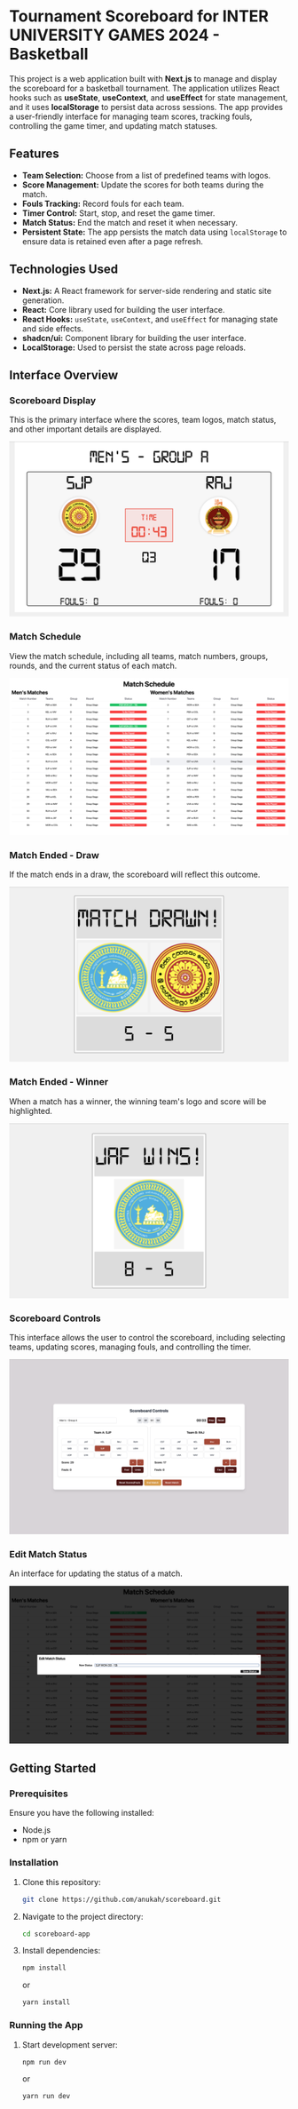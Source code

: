 # Tournament Scoreboard for INTER UNIVERSITY GAMES 2024 - Basketball

This project is a web application built with **Next.js** to manage and display the scoreboard for a basketball tournament. The application utilizes React hooks such as **useState**, **useContext**, and **useEffect** for state management, and it uses **localStorage** to persist data across sessions. The app provides a user-friendly interface for managing team scores, tracking fouls, controlling the game timer, and updating match statuses.

## Features

- **Team Selection:** Choose from a list of predefined teams with logos.
- **Score Management:** Update the scores for both teams during the match.
- **Fouls Tracking:** Record fouls for each team.
- **Timer Control:** Start, stop, and reset the game timer.
- **Match Status:** End the match and reset it when necessary.
- **Persistent State:** The app persists the match data using `localStorage` to ensure data is retained even after a page refresh.

## Technologies Used

- **Next.js:** A React framework for server-side rendering and static site generation.
- **React:** Core library used for building the user interface.
- **React Hooks:** `useState`, `useContext`, and `useEffect` for managing state and side effects.
- **shadcn/ui:** Component library for building the user interface.
- **LocalStorage:** Used to persist the state across page reloads.

## Interface Overview

### Scoreboard Display

This is the primary interface where the scores, team logos, match status, and other important details are displayed.

![Scoreboard Display](./project_readme_images/scoreboard.png)

### Match Schedule

View the match schedule, including all teams, match numbers, groups, rounds, and the current status of each match.

![Match Schedule](./project_readme_images/schedule.png)

### Match Ended - Draw

If the match ends in a draw, the scoreboard will reflect this outcome.

![Match Drawn](./project_readme_images/match_drawn.png)

### Match Ended - Winner

When a match has a winner, the winning team's logo and score will be highlighted.

![Match Winner](./project_readme_images/match_won.png)

### Scoreboard Controls

This interface allows the user to control the scoreboard, including selecting teams, updating scores, managing fouls, and controlling the timer.

![Scoreboard Controls](./project_readme_images/scoreboard_controls.png)

### Edit Match Status

An interface for updating the status of a match.

![Edit Match Status](./project_readme_images/match_status_edit_dialog.png)

## Getting Started

### Prerequisites

Ensure you have the following installed:

- Node.js
- npm or yarn

### Installation

1. Clone this repository:

    ```bash
    git clone https://github.com/anukah/scoreboard.git
    ```

2. Navigate to the project directory:

    ```bash
    cd scoreboard-app
    ```

3. Install dependencies:

    ```bash
    npm install
    ```

    or

    ```bash
    yarn install
    ```

### Running the App

1. Start development server:

    ```bash
    npm run dev
    ```

    or

    ```bash
    yarn run dev
    ```
